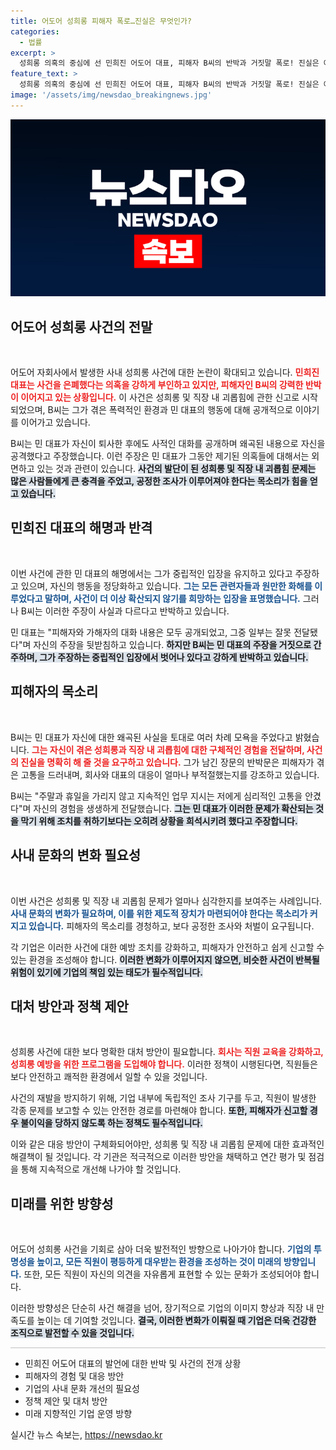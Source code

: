 ```yaml
---
title: 어도어 성희롱 피해자 폭로…진실은 무엇인가?
categories:
  - 법률
excerpt: >
  성희롱 의혹의 중심에 선 민희진 어도어 대표, 피해자 B씨의 반박과 거짓말 폭로! 진실은 어디에? 사건의 전말과 충격적인 카톡 내용이 공개된다.
feature_text: >
  성희롱 의혹의 중심에 선 민희진 어도어 대표, 피해자 B씨의 반박과 거짓말 폭로! 진실은 어디에? 사건의 전말과 충격적인 카톡 내용이 공개된다.
image: '/assets/img/newsdao_breakingnews.jpg'
---
```


<p><img src="/assets/img/newsdao_breakingnews.jpg" alt="flaretime 속보" /></p>

<h2 data-ke-size="size26">어도어 성희롱 사건의 전말</h2>

<p data-ke-size="size16">&nbsp;</p>

<p>어도어 자회사에서 발생한 사내 성희롱 사건에 대한 논란이 확대되고 있습니다. <b><span style="color: #ee2323;">민희진 대표는 사건을 은폐했다는 의혹을 강하게 부인하고 있지만, 피해자인 B씨의 강력한 반박이 이어지고 있는 상황입니다.</span></b> 이 사건은 성희롱 및 직장 내 괴롭힘에 관한 신고로 시작되었으며, B씨는 그가 겪은 폭력적인 환경과 민 대표의 행동에 대해 공개적으로 이야기를 이어가고 있습니다. </p>

<p>B씨는 민 대표가 자신이 퇴사한 후에도 사적인 대화를 공개하며 왜곡된 내용으로 자신을 공격했다고 주장했습니다. 이런 주장은 민 대표가 그동안 제기된 의혹들에 대해서는 외면하고 있는 것과 관련이 있습니다. <b><span style="background-color: #21538527;">사건의 발단이 된 성희롱 및 직장 내 괴롭힘 문제는 많은 사람들에게 큰 충격을 주었고, 공정한 조사가 이루어져야 한다는 목소리가 힘을 얻고 있습니다.</span></b></p>

<h2 data-ke-size="size26">민희진 대표의 해명과 반격</h2>

<p data-ke-size="size16">&nbsp;</p>

<p>이번 사건에 관한 민 대표의 해명에서는 그가 중립적인 입장을 유지하고 있다고 주장하고 있으며, 자신의 행동을 정당화하고 있습니다. <b><span style="color: #1a5490;">그는 모든 관련자들과 원만한 화해를 이루었다고 말하며, 사건이 더 이상 확산되지 않기를 희망하는 입장을 표명했습니다.</span></b> 그러나 B씨는 이러한 주장이 사실과 다르다고 반박하고 있습니다. </p>

<p>민 대표는 "피해자와 가해자의 대화 내용은 모두 공개되었고, 그중 일부는 잘못 전달됐다"며 자신의 주장을 뒷받침하고 있습니다. <b><span style="background-color: #21538527;">하지만 B씨는 민 대표의 주장을 거짓으로 간주하며, 그가 주장하는 중립적인 입장에서 벗어나 있다고 강하게 반박하고 있습니다.</span></b></p>

<h2 data-ke-size="size26">피해자의 목소리</h2>

<p data-ke-size="size16">&nbsp;</p>

<p>B씨는 민 대표가 자신에 대한 왜곡된 사실을 토대로 여러 차례 모욕을 주었다고 밝혔습니다. <b><span style="color: #ee2323;">그는 자신이 겪은 성희롱과 직장 내 괴롭힘에 대한 구체적인 경험을 전달하며, 사건의 진실을 명확히 해 줄 것을 요구하고 있습니다.</span></b> 그가 남긴 장문의 반박문은 피해자가 겪은 고통을 드러내며, 회사와 대표의 대응이 얼마나 부적절했는지를 강조하고 있습니다. </p>

<p>B씨는 "주말과 휴일을 가리지 않고 지속적인 업무 지시는 저에게 심리적인 고통을 안겼다"며 자신의 경험을 생생하게 전달했습니다. <b><span style="background-color: #21538527;">그는 민 대표가 이러한 문제가 확산되는 것을 막기 위해 조치를 취하기보다는 오히려 상황을 희석시키려 했다고 주장합니다.</span></b></p>

<h2 data-ke-size="size26">사내 문화의 변화 필요성</h2>

<p data-ke-size="size16">&nbsp;</p>

<p>이번 사건은 성희롱 및 직장 내 괴롭힘 문제가 얼마나 심각한지를 보여주는 사례입니다. <b><span style="color: #1a5490;">사내 문화의 변화가 필요하며, 이를 위한 제도적 장치가 마련되어야 한다는 목소리가 커지고 있습니다.</span></b> 피해자의 목소리를 경청하고, 보다 공정한 조사와 처벌이 요구됩니다. </p>

<p>각 기업은 이러한 사건에 대한 예방 조치를 강화하고, 피해자가 안전하고 쉽게 신고할 수 있는 환경을 조성해야 합니다. <b><span style="background-color: #21538527;">이러한 변화가 이루어지지 않으면, 비슷한 사건이 반복될 위험이 있기에 기업의 책임 있는 태도가 필수적입니다.</span></b></p>

<h2 data-ke-size="size26">대처 방안과 정책 제안</h2>

<p data-ke-size="size16">&nbsp;</p>

<p>성희롱 사건에 대한 보다 명확한 대처 방안이 필요합니다. <b><span style="color: #ee2323;">회사는 직원 교육을 강화하고, 성희롱 예방을 위한 프로그램을 도입해야 합니다.</span></b> 이러한 정책이 시행된다면, 직원들은 보다 안전하고 쾌적한 환경에서 일할 수 있을 것입니다. </p>

<p>사건의 재발을 방지하기 위해, 기업 내부에 독립적인 조사 기구를 두고, 직원이 발생한 각종 문제를 보고할 수 있는 안전한 경로를 마련해야 합니다. <b><span style="background-color: #21538527;">또한, 피해자가 신고할 경우 불이익을 당하지 않도록 하는 정책도 필수적입니다.</span></b></p>

<p>이와 같은 대응 방안이 구체화되어야만, 성희롱 및 직장 내 괴롭힘 문제에 대한 효과적인 해결책이 될 것입니다. 각 기관은 적극적으로 이러한 방안을 채택하고 연간 평가 및 점검을 통해 지속적으로 개선해 나가야 할 것입니다.</p>

<h2 data-ke-size="size26">미래를 위한 방향성</h2>

<p data-ke-size="size16">&nbsp;</p>

<p>어도어 성희롱 사건을 기회로 삼아 더욱 발전적인 방향으로 나아가야 합니다. <b><span style="color: #1a5490;">기업의 투명성을 높이고, 모든 직원이 평등하게 대우받는 환경을 조성하는 것이 미래의 방향입니다.</span></b> 또한, 모든 직원이 자신의 의견을 자유롭게 표현할 수 있는 문화가 조성되어야 합니다. </p>

<p>이러한 방향성은 단순히 사건 해결을 넘어, 장기적으로 기업의 이미지 향상과 직장 내 만족도를 높이는 데 기여할 것입니다. <b><span style="background-color: #21538527;">결국, 이러한 변화가 이뤄질 때 기업은 더욱 건강한 조직으로 발전할 수 있을 것입니다.</span></b></p>

<hr style="height: 1px; border: 0; background-color: #c0c0c0;" />

<ul>
    <li>민희진 어도어 대표의 발언에 대한 반박 및 사건의 전개 상황</li>
    <li>피해자의 경험 및 대응 방안</li>
    <li>기업의 사내 문화 개선의 필요성</li>
    <li>정책 제안 및 대처 방안</li>
    <li>미래 지향적인 기업 운영 방향</li>
</ul>
실시간 뉴스 속보는, <a href="https://newsdao.kr" rel="dofollow">https://newsdao.kr</a>


